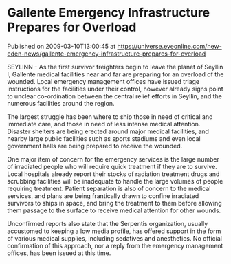 # Gallente Emergency Infrastructure Prepares for Overload
Published on 2009-03-10T13:00:45 at https://universe.eveonline.com/new-eden-news/gallente-emergency-infrastructure-prepares-for-overload

SEYLINN - As the first survivor freighters begin to leave the planet of Seyllin I, Gallente medical facilities near and far are preparing for an overload of the wounded. Local emergency management offices have issued triage instructions for the facilities under their control, however already signs point to unclear co-ordination between the central relief efforts in Seyllin, and the numerous facilities around the region.  
   
The largest struggle has been where to ship those in need of critical and immediate care, and those in need of less intense medical attention. Disaster shelters are being erected around major medical facilities, and nearby large public facilities such as sports stadiums and even local government halls are being prepared to receive the wounded.  
   
One major item of concern for the emergency services is the large number of irradiated people who will require quick treatment if they are to survive. Local hospitals already report their stocks of radiation treatment drugs and scrubbing facilities will be inadequate to handle the large volumes of people requiring treatment. Patient separation is also of concern to the medical services, and plans are being frantically drawn to confine irradiated survivors to ships in space, and bring the treatment to them before allowing them passage to the surface to receive medical attention for other wounds.  
   
Unconfirmed reports also state that the Serpentis organization, usually accustomed to keeping a low media profile, has offered support in the form of various medical supplies, including sedatives and anesthetics. No official confirmation of this approach, nor a reply from the emergency management offices, has been issued at this time.
